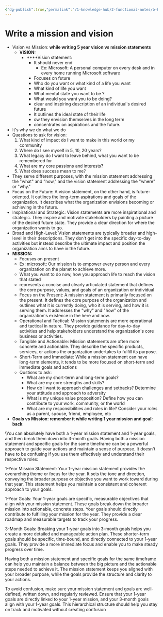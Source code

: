 ```yaml
---
{"dg-publish":true,"permalink":"/1-knowledge-hub/2-functional-notes/b-how-to/how-to-write-vision-and-mission/","noteIcon":""}
---
```


# Write a mission and vision

- Vision vs Mission: **while writing 5 year vision vs mission statements**
    - **VISION:**
        - ****Vision statement:
            - It should never end
                - Ex: Microsoft: A personal computer on every desk and in every home running Microsoft software
            - Focuses on future
            - Who do you want or what kind of a life you want
            - What kind of life you want
            - What mental state you want to be ?
            - What would you want you to be doing?
            - clear and inspiring description of an individual's desired future
            - It outlines the ideal state of their life
            - ow they envision themselves in the long term
            - concentrates on aspirations and the future.
- It's why we do what we do
- Questions to ask for vision:
    1. What kind of impact do I want to make in this world or my community
    2. Where do I see myself in 5, 10, 20 years?
    3. What legacy do I want to leave behind, what you want to be remembered for
    4. What are my core passions and interests?
    5. What does success mean to me?
- They serve different purposes, with the mission statement addressing the "what" and "how," and the vision statement addressing the "where" or "why."
- Focus on the Future: A vision statement, on the other hand, is future-oriented. It outlines the long-term aspirations and goals of the organization. It describes what the organization envisions becoming or achieving in the future.
- Inspirational and Strategic: Vision statements are more inspirational and strategic. They inspire and motivate stakeholders by painting a picture of the desired future state. They provide a clear direction for where the organization wants to go.
- Broad and High-Level: Vision statements are typically broader and high-level in their descriptions. They don't get into the specific day-to-day activities but instead describe the ultimate impact and position the organization aims to have in the future.
- **MISSION:**
    - Focuses on present
    - Ex: microsoft: Our mission is to empower every person and every organization on the planet to achieve more.
    - What you want to do now, how you approach life to reach the vision that stated
    - represents a concise and clearly articulated statement that defines the core purpose, values, and goals of an organization or individual
    - Focus on the Present: A mission statement is primarily focused on the present. It defines the core purpose of the organization and outlines what it is currently doing, who it is serving, and how it is serving them. It addresses the "why" and "how" of the organization's existence in the here and now.
    - Operational and Tactical: Mission statements are more operational and tactical in nature. They provide guidance for day-to-day activities and help stakeholders understand the organization's core business or activities.
    - Tangible and Actionable: Mission statements are often more concrete and actionable. They describe the specific products, services, or actions the organization undertakes to fulfill its purpose.
    - Short-Term and Immediate: While a mission statement can have long-term elements, it tends to be more focused on short-term and immediate goals and actions
    - Qustions to ask:
        - What are my short-term and long-term goals?
        - What are my core strengths and skills?
        - How do I want to approach challenges and setbacks? Determine your attitude and approach to adversity
        - What is my unique value proposition? Define how you can contribute to your work, community, or the world
        - What are my responsibilities and roles in life? Consider your roles as a parent, spouse, friend, employee, etc
- **Goals vs Mission: remember it while writing 1 year mission and goal: back**

\You can absolutely have both a 1-year mission statement and 1-year goals, and then break them down into 3-month goals. Having both a mission statement and specific goals for the same timeframe can be a powerful approach to guide your actions and maintain a sense of purpose. It doesn't have to be confusing if you use them effectively and understand their respective roles:

1-Year Mission Statement: Your 1-year mission statement provides the overarching theme or focus for the year. It sets the tone and direction, conveying the broader purpose or objective you want to work toward during that year. This statement helps you maintain a consistent and coherent approach to your goals.

1-Year Goals: Your 1-year goals are specific, measurable objectives that align with your mission statement. These goals break down the broader mission into actionable, concrete steps. Your goals should directly contribute to fulfilling your mission for the year. They provide a clear roadmap and measurable targets to track your progress.

3-Month Goals: Breaking your 1-year goals into 3-month goals helps you create a more detailed and manageable action plan. These shorter-term goals should be specific, time-bound, and directly connected to your 1-year goals. They provide a more immediate focus and enable you to make steady progress over time.

Having both a mission statement and specific goals for the same timeframe can help you maintain a balance between the big picture and the actionable steps needed to achieve it. The mission statement keeps you aligned with your broader purpose, while the goals provide the structure and clarity to your actions.

To avoid confusion, make sure your mission statement and goals are well-defined, written down, and regularly reviewed. Ensure that your 1-year goals are directly linked to your 1-year mission, and your 3-month goals align with your 1-year goals. This hierarchical structure should help you stay on track and motivated without creating confusion